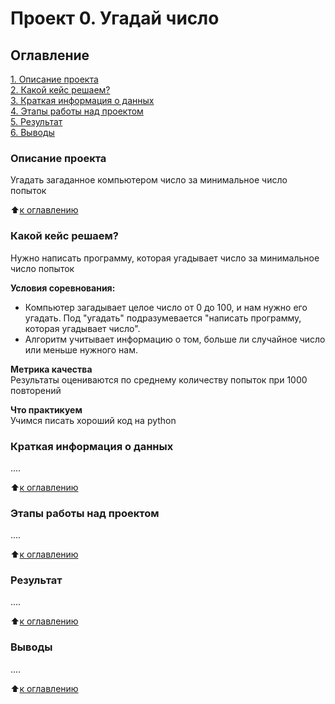 # Проект 0. Угадай число

## Оглавление
[1. Описание проекта](https://github.com/Lev-Tegai/sf_data_science/blob/main/project_0/README.md#описание-проекта)\
[2. Какой кейс решаем?](https://github.com/Lev-Tegai/sf_data_science/blob/main/project_0/README.md#какой-кейс-решаем)\
[3. Краткая информация о данных](https://github.com/Lev-Tegai/sf_data_science/blob/main/project_0/README.md#краткая-информация-о-данных)\
[4. Этапы работы над проектом](https://github.com/Lev-Tegai/sf_data_science/blob/main/project_0/README.md#этапы-работы-над-проектом)\
[5. Результат](https://github.com/Lev-Tegai/sf_data_science/blob/main/project_0/README.md#результат)\
[6. Выводы](https://github.com/Lev-Tegai/sf_data_science/blob/main/project_0/README.md#выводы)

### Описание проекта
Угадать загаданное компьютером число за минимальное число попыток

:arrow_up:[к оглавлению](https://github.com/Lev-Tegai/sf_data_science/blob/main/project_0/README.md#оглавление)

### Какой кейс решаем?
Нужно написать программу, которая угадывает число за минимальное число попыток

**Условия соревнования:**
- Компьютер загадывает целое число от 0 до 100, и нам нужно его угадать. Под "угадать" подразумевается "написать программу, которая угадывает число".
- Алгоритм учитывает информацию о том, больше ли случайное число или меньше нужного нам.

**Метрика качества**\
Результаты оцениваются по среднему количеству попыток при 1000 повторений

**Что практикуем**\
Учимся писать хороший код на python

### Краткая информация о данных
....

:arrow_up:[к оглавлению](https://github.com/Lev-Tegai/sf_data_science/blob/main/project_0/README.md#оглавление)

### Этапы работы над проектом
....

:arrow_up:[к оглавлению](https://github.com/Lev-Tegai/sf_data_science/blob/main/project_0/README.md#оглавление)

### Результат
....

:arrow_up:[к оглавлению](https://github.com/Lev-Tegai/sf_data_science/blob/main/project_0/README.md#оглавление)

### Выводы
....

:arrow_up:[к оглавлению](https://github.com/Lev-Tegai/sf_data_science/blob/main/project_0/README.md#оглавление)